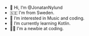 - 👋 Hi, I’m @JonatanNylund
- 🇸🇪 I'm from Sweden.
- 👀 I’m interested in Music and coding.
- 🌱 I’m currently learning Kotlin.
- 👨‍💻 I'm a newbie at coding.

<!---
JonatanNylund/JonatanNylund is a ✨ special ✨ repository because its `README.md` (this file) appears on your GitHub profile.
You can click the Preview link to take a look at your changes.
--->
